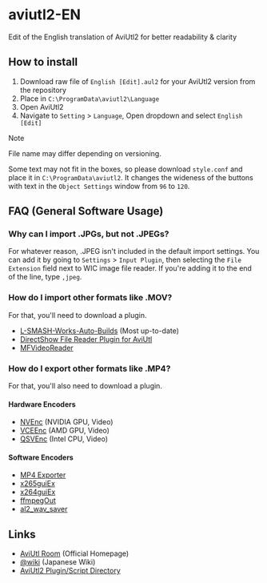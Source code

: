 # aviutl2-EN

Edit of the English translation of AviUtl2 for better readability &amp; clarity

## How to install

1. Download raw file of `English [Edit].aul2` for your AviUtl2 version from the repository
2. Place in `C:\ProgramData\aviutl2\Language`
3. Open AviUtl2
4. Navigate to `Setting` > `Language`, Open dropdown and select `English [Edit]`

> [!NOTE]
> File name may differ depending on versioning.
> 
> Some text may not fit in the boxes, so please download `style.conf` and place it in `C:\ProgramData\aviutl2`.
> It changes the wideness of the buttons with text in the `Object Settings` window from `96` to `120`.

## FAQ (General Software Usage)

### Why can I import .JPGs, but not .JPEGs?

For whatever reason, .JPEG isn't included in the default import settings.
You can add it by going to `Settings` > `Input Plugin`, then selecting the `File Extension` field next to WIC image file reader. If you're adding it to the end of the line, type `,jpeg`.

### How do I import other formats like .MOV?

For that, you'll need to download a plugin. 

- [L-SMASH-Works-Auto-Builds](https://github.com/Mr-Ojii/L-SMASH-Works-Auto-Builds) (Most up-to-date)
- [DirectShow File Reader Plugin for AviUtl](http://videoinfo.tenchi.ne.jp/?DirectShow%20File%20Reader%20%A5%D7%A5%E9%A5%B0%A5%A4%A5%F3%20for%20AviUtl)
- [MFVideoReader](https://github.com/amate/MFVideoReader)

### How do I export other formats like .MP4?

For that, you'll also need to download a plugin.

#### Hardware Encoders

- [NVEnc](https://github.com/rigaya/NVEnc) (NVIDIA GPU, Video)
- [VCEEnc](https://github.com/rigaya/VCEEnc) (AMD GPU, Video)
- [QSVEnc](https://github.com/rigaya/QSVEnc) (Intel CPU, Video)

#### Software Encoders

- [MP4 Exporter](https://apps.esugo.net/aviutl2-mp4exporter/)
- [x265guiEx](https://github.com/rigaya/x265guiEx)
- [x264guiEx](https://github.com/rigaya/x264guiEx)
- [ffmpegOut](https://github.com/rigaya/ffmpegOut)
- [al2_wav_saver](https://github.com/hebiiro/al2_wav_saver)

## Links

- [AviUtl Room](http://spring-fragrance.mints.ne.jp/aviutl/) (Official Homepage)
- [@wiki](https://w.atwiki.jp/aviutlexedit2/) (Japanese Wiki)
- [AviUtl2 Plugin/Script Directory](https://lineside0418.github.io/AviUtl2_Plugins)
